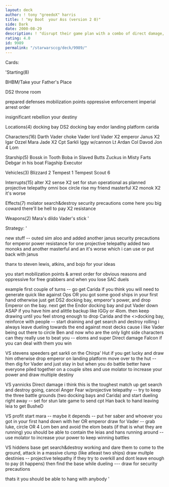 ```yaml
---
layout: deck
author: ! tony "greedoX" harris
title: ! "my Boot  your Ass (version 2 0)"
side: Dark
date: 2000-08-29
description: ! "disrupt their game plan with a combo of direct damage, drains, monoks, and dueling(late game usually)."
rating: 4.0
id: 9989
permalink: "/starwarsccg/deck/9989/"
---
```

Cards: 

'Starting(8)

BHBM/Take your Father's Place

DS2 throne room

prepared defenses
mobilization points
oppressive enforcement
imperial arrest order

insignificant rebellion
your destiny

Locations(4)
 docking bay
DS2 docking bay
endor landing platform
carida

Characters(16)
Darth Vader
choke Vader
lord Vader X2
emperor
Janus X2
Igar
Ozzel
Mara Jade X2
Cpt Sarkli
Iggy w/cannon
Lt Ardan
Col Davod Jon
4 Lom

Starship(5)
Bossk in Tooth
Boba in Slaved Butts
Zuckus in Misty Farts
Debgar in his boat
Flagship Executor

Vehicles(3)
Blizzard 2
Tempest 1
Tempest Scout 6

Interrupts(15)
alter X2
sense X2
set for stun
operational as planned
projective telepathy
omni box
circle
rise my friend
masterful X2
monok X2
it's worse

Effects(7)
molator
search&destroy
security precautions
come here you big coward
there'll be hell to pay X2
resistance

Weapons(2)
Mara's dildo
Vader's stick	'

Strategy: '

new stuff --
outed sim aloo and added another janus
security precautions for emperor power
resistance for one projective telepathy
added two monoks and another masterful
and an it's worse
 which i can use or put back with janus

thanx to steven lewis, atkins, and bojo for your ideas

you start mobilization points & arrest order for obvious reasons and oppressive for free grabbers and when you lose SAC duels


example first couple of turns
-- go get Carida if you think you will need to generate quick like against Ops OR you got some good ships in your first hand otherwise just get DS2 docking bay, emperor's power, and drop Emperor on the bay.
next get the Endor docking bay and put Vader down ASAP if you have him and alittle backup like IGGy or 4lom. then keep drawing until you feel strong enough to drop Carida and the <>docking bay, reinforce with people -- start draining and get search and destroy rolling
i always leave dueling towards the end against most decks cause i like Vader being out there to circle Ben and now who are the only light side characters can they really use to beat you
-- eloms and super Direct damage Falcon
if you can deal with them you win

VS stevens speeders
get sarkli on the Chirpa' Hut if you get lucky and draw him otherwise drop emperor on landing platform move over to the hut -- then dig for Vader and just stay in but when you do battle better have everyone piled together on a couple sites and use molator to increase your power and draw multiple destiny

VS yannicks Direct damage
i think this is the toughest match up
get search and destroy going, cancel Anger Fear w/projective telepathy -- try to keep the three battle grounds (two docking bays and Carida) and start dueling right away -- set for stun late game to send cpt Han back to hand leaving leia to get BusheD

VS profit
start mara -- maybe it depends -- put her saber and whoever you got in your first hand down with her OR emperor draw for Vader -- grab luke, circle OR 4 Lom ben and avoid the elom beats (if that is what they are running) you should be able to contain the leias and hans running around -- use molator to increase your power to keep winning battles

VS hiddens base
get search&destroy working and dare them to come to the ground, attack in a massive clump (like atleast two ships) draw multple destinies -- projective telepathy if they try to overkill and dont leave enough to pay (it happens) then find the base while dueling --- draw for security precautions

thats it you should be able to hang with anybody
'
